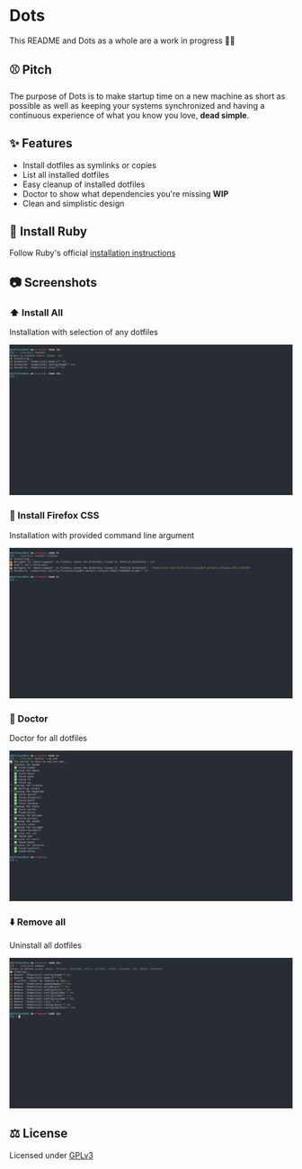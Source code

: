 # Dots

This README and Dots as a whole are a work in progress 👨‍💻

## ⚾ Pitch

The purpose of Dots is to make startup time on a new machine as short as possible as well as keeping your systems synchronized and having a continuous experience of what you know you love, **dead simple**.

## ✨ Features

- Install dotfiles as symlinks or copies
- List all installed dotfiles
- Easy cleanup of installed dotfiles
- Doctor to show what dependencies you're missing **WIP**
- Clean and simplistic design

## 💎 Install Ruby

Follow Ruby's official [installation instructions](https://www.ruby-lang.org/en/documentation/installation/)

## 📷 Screenshots

### ⬆️ Install All

Installation with selection of any dotfiles

![Install all](../imgs/install_all.png)

### 🦊 Install Firefox CSS

Installation with provided command line argument

![Install Firefox](../imgs/install_firefox.png)

### 🏥 Doctor

Doctor for all dotfiles

![Doctor](../imgs/doctor.png)

### ⬇️ Remove all

Uninstall all dotfiles

![Remove all](../imgs/remove_all.png)

## ⚖️ License

Licensed under [GPLv3](LICENSE)
